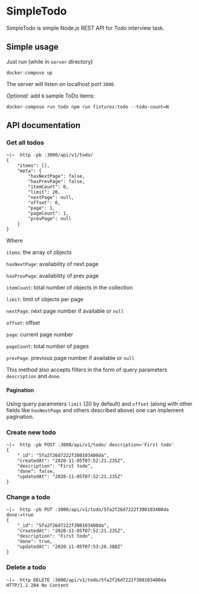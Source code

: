 # SimpleTodo

SimpleTodo is simple Node.js REST API for Todo interview task.

## Simple usage

Just run (while in `server` directory)

```
docker-compose up
```

The server will listen on localhost port `3000`.

_Optional_: add `N` sample ToDo items:

```
docker-compose run todo npm run fixtures:todo --todo-count=N
```

## API documentation

### Get all todos

```
~|⇒  http -pb :3000/api/v1/todo/
{
    "items": [],
    "meta": {
        "hasNextPage": false,
        "hasPrevPage": false,
        "itemCount": 0,
        "limit": 20,
        "nextPage": null,
        "offset": 0,
        "page": 1,
        "pageCount": 1,
        "prevPage": null
    }
}
```

Where

`items`: the array of objects

`hasNextPage`: availability of next page

`hasPrevPage`: availability of prev page

`itemCount`: total number of objects in the collection

`limit`: limit of objects per page

`nextPage`: next page number if available or `null`

`offset`: offset

`page`: current page number

`pageCount`: total number of pages

`prevPage`: previous page number if available or `null`


This method also accepts filters in the form of query parameters `description` and `done`.

#### Pagination

Using query parameters `limit` (20 by default) and `offset` (along with other fields like `hasNextPage` and others described above) one can implement pagination.

### Create new todo

```
~|⇒  http -pb POST :3000/api/v1/todo/ description='First todo'
{
    "_id": "5fa2f26d7222f300103400da",
    "createdAt": "2020-11-05T07:52:21.235Z",
    "description": "First todo",
    "done": false,
    "updatedAt": "2020-11-05T07:52:21.235Z"
}
```

### Change a todo

```
~|⇒  http -pb PUT :3000/api/v1/todo/5fa2f26d7222f300103400da done:=true
{
    "_id": "5fa2f26d7222f300103400da",
    "createdAt": "2020-11-05T07:52:21.235Z",
    "description": "First todo",
    "done": true,
    "updatedAt": "2020-11-05T07:53:26.388Z"
}
```

### Delete a todo

```
~|⇒  http DELETE :3000/api/v1/todo/5fa2f26d7222f300103400da
HTTP/1.1 204 No Content
```
